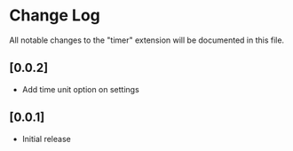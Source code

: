# Change Log

All notable changes to the "timer" extension will be documented in this file.

## [0.0.2]

- Add time unit option on settings

## [0.0.1]

- Initial release